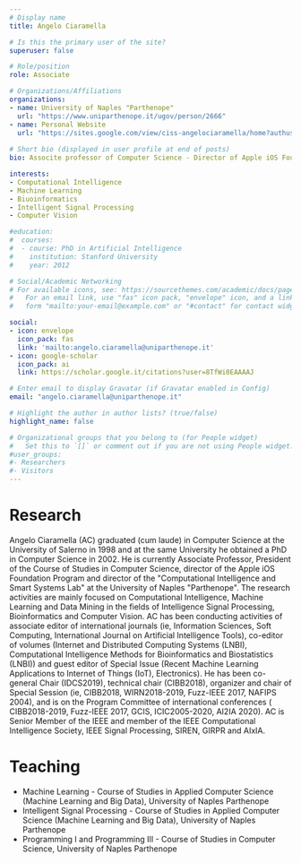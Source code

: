 ```yaml
---
# Display name
title: Angelo Ciaramella

# Is this the primary user of the site?
superuser: false

# Role/position
role: Associate

# Organizations/Affiliations
organizations:
- name: University of Naples "Parthenope"
  url: "https://www.uniparthenope.it/ugov/person/2666"
- name: Personal Website
  url: "https://sites.google.com/view/ciss-angelociaramella/home?authuser=2"
  
# Short bio (displayed in user profile at end of posts)
bio: Associte professor of Computer Science - Director of Apple iOS Foundation Program Parthenope - Head of the research  laboratory Computational Intelligence & Smart System Lab - Department of Science and Technology of the University of Naples "Parthenope". 

interests:
- Computational Intelligence 
- Machine Learning
- Biuoinformatics 
- Intelligent Signal Processing 
- Computer Vision 

#education:
#  courses:
#  - course: PhD in Artificial Intelligence
#    institution: Stanford University
#    year: 2012

# Social/Academic Networking
# For available icons, see: https://sourcethemes.com/academic/docs/page-builder/#icons
#   For an email link, use "fas" icon pack, "envelope" icon, and a link in the
#   form "mailto:your-email@example.com" or "#contact" for contact widget.

social:
- icon: envelope
  icon_pack: fas
  link: 'mailto:angelo.ciaramella@uniparthenope.it'
- icon: google-scholar
  icon_pack: ai
  link: https://scholar.google.it/citations?user=8TfWi0EAAAAJ

# Enter email to display Gravatar (if Gravatar enabled in Config)
email: "angelo.ciaramella@uniparthenope.it"

# Highlight the author in author lists? (true/false)
highlight_name: false

# Organizational groups that you belong to (for People widget)
#   Set this to `[]` or comment out if you are not using People widget.
#user_groups:
#- Researchers
#- Visitors
---
```


# Research
Angelo Ciaramella (AC) graduated (cum laude) in Computer Science at the University of Salerno in 1998 and at the same University he obtained a PhD in Computer Science in 2002. He is currently Associate Professor, President  of the Course of Studies in Computer Science, director of the Apple iOS Foundation Program and director of the "Computational Intelligence and Smart Systems Lab" at the University of Naples "Parthenope". The research activities are mainly focused on Computational Intelligence, Machine Learning and Data Mining in the fields of Intelligence Signal Processing, Bioinformatics and Computer Vision. AC has been conducting  activities of associate editor of international journals (ie, Information Sciences, Soft Computing, International Journal on Artificial Intelligence Tools), co-editor of volumes (Internet and Distributed Computing Systems (LNBI), Computational Intelligence Methods for Bioinformatics and Biostatistics (LNBI)) and guest editor of Special Issue (Recent Machine Learning Applications to Internet of Things (IoT), Electronics). He has been co-general Chair (IDCS2019), technical chair (CIBB2018), organizer and chair of Special Session (ie, CIBB2018, WIRN2018-2019, Fuzz-IEEE 2017, NAFIPS 2004), and is on the Program Committee of international conferences ( CIBB2018-2019, Fuzz-IEEE 2017, GCIS, ICIC2005-2020, AI2IA 2020). AC is Senior Member of the IEEE and member of the IEEE Computational Intelligence Society, IEEE Signal Processing, SIREN, GIRPR and AIxIA.

# Teaching
- Machine Learning - Course of Studies in Applied Computer Science (Machine Learning and Big Data), University of Naples Parthenope
- Intelligent Signal Processing - Course of Studies in Applied Computer Science (Machine Learning and Big Data), University of Naples Parthenope
- Programming I and Programming III - Course of Studies in Computer Science, University of Naples Parthenope

